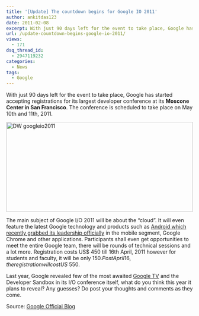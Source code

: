 ```yaml
---
title: '[Update] The countdown begins for Google IO 2011'
author: ankitdas123
date: 2011-02-08
excerpt: With just 90 days left for the event to take place, Google has started accepting registrations for its largest developer conference at its Moscone Center in San Francisco.
url: /update-countdown-begins-google-io-2011/
views:
  - 171
dsq_thread_id:
  - 2947119232
categories:
  - News
tags:
  - Google
---
```

With just 90 days left for the event to take place, Google has started accepting registrations for its largest developer conference at its **Moscone Center in San Francisco**. The conference is scheduled to take place on May 10th and 11th, 2011.

[<img style="background-image: none; padding-left: 0px; padding-right: 0px; display: inline; padding-top: 0px; border: 0px;" title="DW googleio2011" src="http://cdn.devilsworkshop.org/files/2011/02/DW-googleio2011_thumb.jpg" border="0" alt="DW googleio2011" width="504" height="242" />][1]

The main subject of Google I/O 2011 will be about the “cloud”. It will even feature the latest Google technology and products such as <a href="http://devilsworkshop.org/android-overtook-symbian-sales/" target="_blank">Android which recently grabbed its leadership officially</a> in the mobile segment, Google Chrome and other applications. Participants shall even get opportunities to meet the entire Google team, there will be rounds of technical sessions and a lot more. Registration costs US$ 450 till 16th April, 2011 however for students and faculty, it will be only $150. Post April 16, the registration will cost US$ 550.

Last year, Google revealed few of the most awaited <a href="http://devilsworkshop.org/google-tv-gets-official-set-to-replace-your-idiot-box/" target="_blank">Google TV</a> and the Developer Sandbox in its I/O conference itself, what do you think this year it plans to reveal? Any guesses? Do post your thoughts and comments as they come.

Source: <a href="http://googleblog.blogspot.com/2011/02/register-for-google-io-2011.html?utm_source=feedburner&utm_medium=email&utm_campaign=Feed:+blogspot/MKuf+(Official+Google+Blog)" onclick="_gaq.push(['_trackEvent', 'outbound-article', 'http://googleblog.blogspot.com/2011/02/register-for-google-io-2011.html?utm_source=feedburner&utm_medium=email&utm_campaign=Feed:+blogspot/MKuf+(Official+Google+Blog)', 'Google Official Blog']);" target="_blank">Google Official Blog</a>

 [1]: http://cdn.devilsworkshop.org/files/2011/02/DW-googleio2011.jpg
